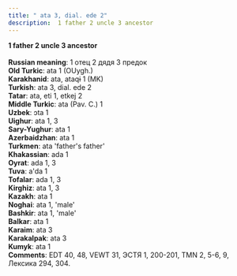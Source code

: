 ```yaml
---
title: " ata 3, dial. ede 2"
description:  1 father 2 uncle 3 ancestor
---
```

<p data-pagefind-weight="0.5">
<strong> 1 father 2 uncle 3 ancestor</strong><br><br>
<strong>Russian meaning</strong>:  1 отец 2 дядя 3 предок<br>
<strong>Old Turkic</strong>:  ata 1 (OUygh.)<br>
<strong>Karakhanid</strong>:  ata, ataqɨ 1 (MK)<br>
<strong>Turkish</strong>:  ata 3, dial. ede 2<br>
<strong>Tatar</strong>:  ata, eti 1, etkej 2<br>
<strong>Middle Turkic</strong>:  ata (Pav. C.) 1<br>
<strong>Uzbek</strong>:  ɔta 1<br>
<strong>Uighur</strong>:  ata 1, 3<br>
<strong>Sary-Yughur</strong>:  ata 1<br>
<strong>Azerbaidzhan</strong>:  ata 1<br>
<strong>Turkmen</strong>:  ata 'father's father'<br>
<strong>Khakassian</strong>:  ada 1<br>
<strong>Oyrat</strong>:  ada 1, 3<br>
<strong>Tuva</strong>:  a'da 1<br>
<strong>Tofalar</strong>:  ada 1, 3<br>
<strong>Kirghiz</strong>:  ata 1, 3<br>
<strong>Kazakh</strong>:  ata 1<br>
<strong>Noghai</strong>:  ata 1, 'male'<br>
<strong>Bashkir</strong>:  ata 1, 'male'<br>
<strong>Balkar</strong>:  ata 1<br>
<strong>Karaim</strong>:  ata 3<br>
<strong>Karakalpak</strong>:  ata 3<br>
<strong>Kumyk</strong>:  ata 1<br>
<strong>Comments</strong>:  EDT 40, 48, VEWT 31, ЭСТЯ 1, 200-201, TMN 2, 5-6, 9, Лексика 294, 304.<br>

</p>
